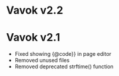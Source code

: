 # Vavok v2.2


# Vavok v2.1

- Fixed showing {@code}} in page editor
- Removed unused files
- Removed deprecated strftime() function